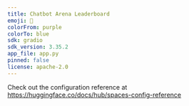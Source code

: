 ```yaml
---
title: Chatbot Arena Leaderboard
emoji: 🥇
colorFrom: purple
colorTo: blue
sdk: gradio
sdk_version: 3.35.2
app_file: app.py
pinned: false
license: apache-2.0
---
```


Check out the configuration reference at https://huggingface.co/docs/hub/spaces-config-reference
